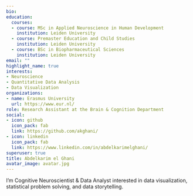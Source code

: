 ```yaml
---
bio: 
education:
  courses:
  - course: MSc in Applied Neuroscience in Human Development
    institution: Leiden University
  - course: Premaster Education and Child Studies
    institution: Leiden University
  - course: BSc in Biopharmaceutical Sciences
    institution: Leiden University
email: ""
highlight_name: true
interests:
- Neuroscience
- Quantitative Data Analysis
- Data Visualization
organizations:
- name: Erasmus University
  url: https://www.eur.nl/
role: Research Assistant at the Brain & Cognition Department
social:
- icon: github
  icon_pack: fab
  link: https://github.com/akghani/
- icon: linkedin
  icon_pack: fab
  link: https://www.linkedin.com/in/abdelkarimelghani/
superuser: true
title: Abdelkarim el Ghani
avatar_image: avatar.jpg
---
```



I’m Cognitive Neuroscientist & Data Analyst interested in data visualization, statistical problem solving, and data storytelling.

